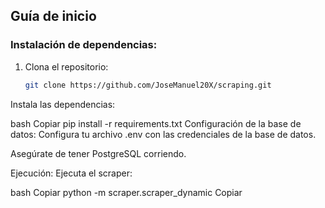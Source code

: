 
## Guía de inicio

### Instalación de dependencias:
1. Clona el repositorio:
   ```bash
   git clone https://github.com/JoseManuel20X/scraping.git
Instala las dependencias:

bash
Copiar
pip install -r requirements.txt
Configuración de la base de datos:
Configura tu archivo .env con las credenciales de la base de datos.

Asegúrate de tener PostgreSQL corriendo.

Ejecución:
Ejecuta el scraper:

bash
Copiar
python -m scraper.scraper_dynamic
Copiar
